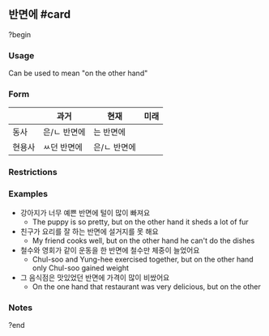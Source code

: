 ## 반면에 #card
?begin
### Usage
Can be used to mean "on the other hand"
### Form
|     | 과거      | 현재      | 미래  |
| --- | ------- | ------- | --- |
| 동사  | 은/ㄴ 반면에 | 는 반면에   |     |
| 현용사 | ㅆ던 반면에  | 은/ㄴ 반면에 |     |
### Restrictions
### Examples
* 강아지가 너무 예쁜 반면에 털이 많이 빠져요
	* The puppy is so pretty, but on the other hand it sheds a lot of fur
* 친구가 요리를 잘 하는 반면에 설거지를 못 해요
	* My friend cooks well, but on the other hand he can't do the dishes
* 철수와 영회가 같이 운동을 한 반면에 철수만 체중이 늘었어요
	* Chul-soo and Yung-hee exercised together, but on the other hand only Chul-soo gained weight
* 그 음식점은 맛있었던 반면에 가격이 많이 비쌌어요
	* On the one hand that restaurant was very delicious, but on the other 
### Notes
?end
